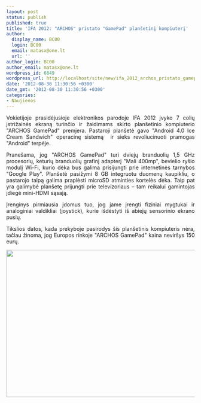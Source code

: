 ```yaml
---
layout: post
status: publish
published: true
title: 'IFA 2012: "ARCHOS" pristato "GamePad" planšetinį kompiuterį'
author:
  display_name: BC00
  login: BC00
  email: matasx@one.lt
  url: ''
author_login: BC00
author_email: matasx@one.lt
wordpress_id: 6849
wordpress_url: http://localhost/site/new/ifa_2012_archos_pristato_gamepad_plansetini_kompiuteri/
date: '2012-08-30 11:30:56 +0300'
date_gmt: '2012-08-30 11:30:56 +0300'
categories:
- Naujienos
---
```

<p style="text-align: justify;">
	Vokietijoje prasidėjusioje elektronikos parodoje IFA 2012 įvyko 7 colių įstrižainės ekraną turinčio ir žaidimams skirto plan&scaron;etinio kompiuterio &quot;ARCHOS GamePad&quot; premjera. Pastaroji plan&scaron;etė gavo &quot;Android 4.0 Ice Cream Sandwich&quot; operacinę sistemą&nbsp; ir sieks revoliucinuoti pramogas &quot;Android&quot; terpėje.</p>
<p style="text-align: justify;">
	Prane&scaron;ama, jog &quot;ARCHOS GamePad&quot; turi dviejų branduolių 1,5 GHz procesorių, keturių branduolių grafinį adapterį &quot;Mali 400mp&quot;, bevielio ry&scaron;io modulį Wi-Fi, kurio dėka bus galima prisijungti prie internetinės tarnybos &quot;Google Play&quot;. Plan&scaron;etė pasižymi 8 GB integruotu duomenų kaupikliu, o pastarojo talpą galima praplėsti microSD atminties kortelės dėka. Taip pat yra galimybė plan&scaron;etę prijungti prie televizoriaus &ndash; tam reikalui gamintojas įdiegė mini-HDMI sąsają.</p>
<p style="text-align: justify;">
	Įrenginys pirmiausia įdomus tuo, jog jame įrengti fiziniai mygtukai ir analoginiai valdikliai (joystick), kurie i&scaron;dėstyti i&scaron; abiejų sensorinio ekrano pusių.</p>
<p style="text-align: justify;">
	Tikslios datos, kada prekyboje pasirodys &scaron;is plan&scaron;etinis kompiuteris nėra, tačiau žinoma, jog Europos rinkoje &quot;ARCHOS GamePad&quot; kaina nevir&scaron;ys 150 eurų.</p>
<p>
	<a href="http://technews.lt/userfiles/archosgamepad.jpg"><img alt="" src="http://technews.lt/userfiles/archosgamepad.jpg" style="width: 520px; height: 394px;" /></a></p>
